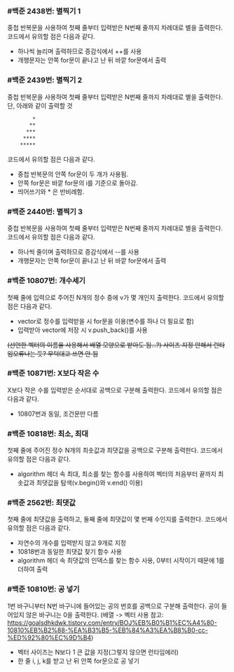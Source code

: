 ### #백준 2438번: 별찍기 1

중첩 반복문을 사용하여 첫째 줄부터 입력받은 N번째 줄까지 차례대로 별을 출력한다.
코드에서 유의할 점은 다음과 같다.
- 하나씩 늘리며 출력하므로 증감식에서 ++를 사용
- 개행문자는 안쪽 for문이 끝나고 난 뒤 바깥 for문에서 출력


### #백준 2439번: 별찍기 2

중첩 반복문을 사용하여 첫째 줄부터 입력받은 N번째 줄까지 차례대로 별을 출력한다.
단, 아래와 같이 출력할 것
```sh
        *
       **
      ***
     ****
    *****
```
코드에서 유의할 점은 다음과 같다.
- 중첩 반복문의 안쪽 for문이 두 개가 사용됨.
- 안쪽 for문은 바깥 for문의 i를 기준으로 돌아감.
- 띄어쓰기와 * 은 반비례함.


### #백준 2440번: 별찍기 3

중첩 반복문을 사용하여 첫째 줄부터 입력받은 N번째 줄까지 차례대로 별을 출력한다.
코드에서 유의할 점은 다음과 같다.
- 하나씩 줄이며 출력하므로 증감식에서 --를 사용
- 개행문자는 안쪽 for문이 끝나고 난 뒤 바깥 for문에서 출력


### #백준 10807번: 개수세기

첫째 줄에 입력으로 주어진 N개의 정수 중에 v가 몇 개인지 출력한다.
코드에서 유의할 점은 다음과 같다.
- vector로 정수를 입력받을 시 for문을 이용(변수를 하나 더 필요로 함)
- 입력받아 vector에 저장 시 v.push_back()를 사용 

~~(선언한 벡터의 이름을 사용해서 배열 모양으로 받아도 됨...?)  사이즈 지정 안해서 런타임오류나는 듯? 무턱대고 쓰면 안 됨~~


### #백준 10871번: X보다 작은 수

X보다 작은 수를 입력받은 순서대로 공백으로 구분해 출력한다.
코드에서 유의할 점은 다음과 같다.
- 10807번과 동일, 조건문만 다름


### #백준 10818번: 최소, 최대

첫째 줄에 주어진 정수 N개의 최솟값과 최댓값을 공백으로 구분해 출력한다.
코드에서 유의할 점은 다음과 같다.
- algorithm 헤더 속 최대, 최소를 찾는 함수를 사용하여 벡터의 처음부터 끝까지 최솟값과 최댓값을 탐색(v.begin()와 v.end() 이용)


### #백준 2562번: 최댓값

첫째 줄에 최댓값을 출력하고, 둘째 줄에 최댓값이 몇 번째 수인지를 출력한다.
코드에서 유의할 점은 다음과 같다.
- 자연수의 개수를 입력받지 않고 9개로 지정
- 10818번과 동일한 최댓값 찾기 함수 사용
- algorithm 헤더 속 최댓값의 인덱스를 찾는 함수 사용, 0부터 시작이기 때문에 1를 더하여 출력


### #백준 10810번: 공 넣기

1번 바구니부터 N번 바구니에 들어있는 공의 번호를 공백으로 구분해 출력한다. 공이 들어있지 않은 바구니는 0을 출력한다.
(배열 -> 벡터 사용 참고: https://goalsdhkdwk.tistory.com/entry/BOJ%EB%B0%B1%EC%A4%80-10810%EB%B2%88-%EA%B3%B5-%EB%84%A3%EA%B8%B0-cc-%ED%92%80%EC%9D%B4)
- 벡터 사이즈는 N보다 1 큰 값을 지정(그렇지 않으면 런타임에러)
- 한 줄 i, j, k를 받고 난 뒤 안쪽 for문으로 공 넣기


